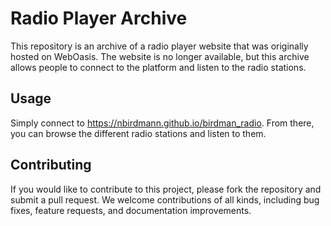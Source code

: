 # Radio Player Archive

This repository is an archive of a radio player website that was originally hosted on WebOasis. The website is no longer available, but this archive allows people to connect to the platform and listen to the radio stations.

## Usage

Simply connect to https://nbirdmann.github.io/birdman_radio. From there, you can browse the different radio stations and listen to them.

## Contributing

If you would like to contribute to this project, please fork the repository and submit a pull request. We welcome contributions of all kinds, including bug fixes, feature requests, and documentation improvements.